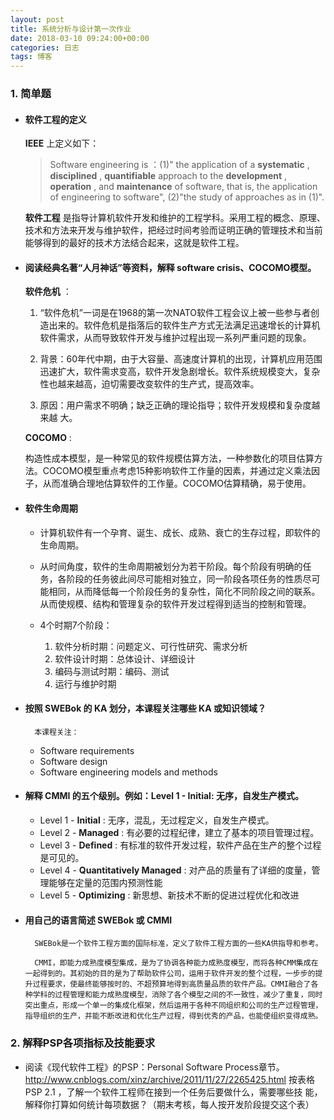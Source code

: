 ```yaml
---
layout: post
title: 系统分析与设计第一次作业
date: 2018-03-10 09:24:00+00:00
categories: 日志
tags: 博客
---
```


### 1. 简单题

+ #### 软件工程的定义

  **IEEE** 上定义如下：
  > Software engineering is ：(1)" the application of a **systematic** , **disciplined** , **quantifiable**  approach to the **development** , **operation** , and **maintenance**  of software, that is, the application of engineering to software", (2)"the study of approaches as in (1)".

  **软件工程** 是指导计算机软件开发和维护的工程学科。采用工程的概念、原理、技术和方法来开发与维护软件，把经过时间考验而证明正确的管理技术和当前能够得到的最好的技术方法结合起来，这就是软件工程。


+ #### 阅读经典名著“人月神话”等资料，解释 software crisis、COCOMO模型。

  **软件危机** ：
  1. “软件危机”一词是在1968的第一次NATO软件工程会议上被一些参与者创造出来的。软件危机是指落后的软件生产方式无法满足迅速增长的计算机软件需求，从而导致软件开发与维护过程出现一系列严重问题的现象。

  2. 背景：60年代中期，由于大容量、高速度计算机的出现，计算机应用范围迅速扩大，软件需求变高，软件开发急剧增长。软件系统规模变大，复杂性也越来越高，迫切需要改变软件的生产式，提高效率。

  3. 原因：用户需求不明确；缺乏正确的理论指导；软件开发规模和复杂度越来越
     大。  

  **COCOMO** :

  构造性成本模型，是一种常见的软件规模估算方法，一种参数化的项目估算方法。COCOMO模型重点考虑15种影响软件工作量的因素，并通过定义乘法因子，从而准确合理地估算软件的工作量。COCOMO估算精确，易于使用。


+   #### 软件生命周期

    + 计算机软件有一个孕育、诞生、成长、成熟、衰亡的生存过程，即软件的生命周期。

    + 从时间角度，软件的生命周期被划分为若干阶段。每个阶段有明确的任务，各阶段的任务彼此间尽可能相对独立，同一阶段各项任务的性质尽可能相同，从而降低每一个阶段任务的复杂性，简化不同阶段之间的联系。从而使规模、结构和管理复杂的软件开发过程得到适当的控制和管理。

    + 4个时期7个阶段：
      1. 软件分析时期：问题定义、可行性研究、需求分析
      2. 软件设计时期：总体设计、详细设计
      3. 编码与测试时期：编码、测试
      4. 运行与维护时期

+   #### 按照 SWEBok 的 KA 划分，本课程关注哪些 KA 或知识领域？
          本课程关注：

    + Software requirements
    + Software design
    + Software engineering models and methods

+   #### 解释 CMMI 的五个级别。例如：Level 1 - Initial: 无序，自发生产模式。

    + Level 1 - **Initial** : 无序，混乱，无过程定义，自发生产模式。
    + Level 2 - **Managed** : 有必要的过程纪律，建立了基本的项目管理过程。
    + Level 3 - **Defined** : 有标准的软件开发过程，软件产品在生产的整个过程是可见的。
    + Level 4 - **Quantitatively Managed** : 对产品的质量有了详细的度量，管理能够在定量的范围内预测性能
    + Level 5 - **Optimizing** : 新思想、新技术不断的促进过程优化和改进

+   #### 用自己的语言简述 SWEBok 或 CMMI

          SWEBok是一个软件工程方面的国际标准，定义了软件工程方面的一些KA供指导和参考。

          CMMI，即能力成熟度模型集成，是为了协调各种能力成熟度模型，而将各种CMM集成在一起得到的。其初始的目的是为了帮助软件公司，运用于软件开发的整个过程，一步步的提升过程要求，使最终能够按时的、不超预算地得到高质量品质的软件产品。CMMI融合了各种学科的过程管理和能力成熟度模型，消除了各个模型之间的不一致性，减少了重复，同时突出重点，形成一个单一的集成化框架，然后运用于各种不同组织和公司的生产过程管理，指导组织的生产，并能不断改进和优化生产过程，得到优秀的产品，也能使组织变得成熟。

### 2. 解释PSP各项指标及技能要求

+ 阅读《现代软件工程》的PSP：Personal Software Process章节。
  http://www.cnblogs.com/xinz/archive/2011/11/27/2265425.html
  按表格PSP 2.1 ，了解一个软件工程师在接到一个任务后要做什么，需要哪些技
  能，解释你打算如何统计每项数据？（期末考核，每人按开发阶段提交这个表）